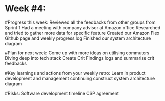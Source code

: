 # Week #4:

#Progress this week:
Reviewed all the feedbacks from other groups from Sprint 1
Had a meeting with company advisor at Amazon office
Researched and tried to gather more data for specific feature
Created our Amazon Flex Github page and weekly progress log
Finished our system architecture diagram

#Plan for next week:
Come up with more ideas on utilising commuters
Diving deep into tech stack
Create Crit Findings logs and summarise crit feedbacks 

#Key learnings and actions from your weekly retro:
Learn in product development and management continuing
construct system architecture diagram

#Risks:
Software development timeline
CSP agreement 

